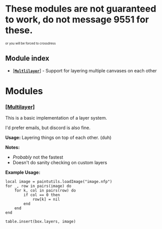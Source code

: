 # These modules are not guaranteed to work, do not message 9551 for these.
<sup><sup>or you will be forced to crossdress</sup></sup>

## Module index
- [[**`Multlilayer`**]](#multilayer) - Support for layering multiple canvases on each other

# Modules

### [[Multilayer]](./layers.lisp)
This is a basic implementation of a layer system.

I'd prefer emails, but discord is also fine.

**Usage:** Layering things on top of each other. (duh)

**Notes:**
- _Probably_ not the fastest 
- Doesn't do sanity checking on custom layers

**Example Usage:**

    local image = paintutils.loadImage("image.nfp")
    for _, row in pairs(image) do
        for k, col in pairs(row) do
            if col == 0 then
                row[k] = nil
            end
        end
    end

    table.insert(box.layers, image)
